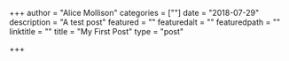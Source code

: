 +++
author = "Alice Mollison"
categories = [""]
date = "2018-07-29"
description = "A test post"
featured = ""
featuredalt = ""
featuredpath = ""
linktitle = ""
title = "My First Post"
type = "post"

+++
